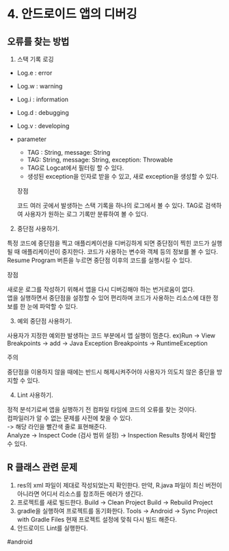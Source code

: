 # 4. 안드로이드 앱의 디버깅
## 오류를 찾는 방법
1. 스택 기록 로깅
* Log.e : error
* Log.w : warning
* Log.i : information
* Log.d : debugging
* Log.v : developing
* parameter 
	* TAG : String, message: String
	* TAG: String, message: String, exception: Throwable
	* TAG로  Logcat에서 필터링 할 수 있다.
	* 생성된 exception을 인자로 받을 수 있고, 새로 exception을 생성할 수 있다.

	장점 

	 코드 여러 곳에서 발생하는 스택 기록을 하나의 로그에서 볼 수 있다.
	 TAG로 검색하여 사용자가 원하는 로그 기록만 분류하여 볼 수 있다.

2. 중단점 사용하기. 

특정 코드에 중단점을 찍고 애플리케이션을 디버깅하게 되면 중단점이 찍힌 코드가 실행될 때 애플리케이션이 중지한다. 
코드가 사용하는 변수와 객체 등의 정보를 볼 수 있다.
Resume Program 버튼을 누르면 중단점 이후의 코드를 실행시킬 수 있다.

장점 

새로운 로그를 작성하기 위해서 앱을 다시 디버깅해야 하는 번거로움이 없다.  
앱을 실행하면서 중단점을 설정할 수 있어 편리하며 코드가 사용하는 리소스에 대한 정보를 한 눈에 파악할 수 있다.

3. 예외 중단점 사용하기. 

사용자가 지정한 예외한 발생하는 코드 부분에서 앱 실행이 멈춘다. 
ex)Run -> View Breakpoints -> add -> Java Exception Breakpoints -> RuntimeException

주의  

중단점을 이용하지 않을 때에는 반드시 해제시켜주어야 사용자가 의도치 않은 중단을 방지할 수 있다.

4. Lint 사용하기. 

정적 분석기로써 앱을 실행하기 전 컴파일 타임에 코드의 오류를 찾는 것이다.  
  컴파일러가 알 수 없는 문제를 사전에 찾을 수 있다.   
  -> 해당 라인을 빨간색 줄로 표현해준다.  
Analyze -> Inspect Code (검사 범위 설정) -> Inspection Results 창에서 확인할 수 있다.  

## R 클래스 관련 문제
1. res의 xml 파일이 제대로 작성되었는지 확인한다.
만약, R.java 파일이 최신 버전이 아니라면 어디서 리소스를 참조하든 에러가 생긴다.
2. 프로젝트를 새로 빌드한다.
Build -> Clean Project
Build -> Rebuild Project
3. gradle을 실행하여 프로젝트를 동기화한다.
Tools -> Android -> Sync Project with Gradle Files
현재 프로젝트 설정에 맞춰 다시 빌드 해준다.
5. 안드로이드 Lint를 실행한다.


#android